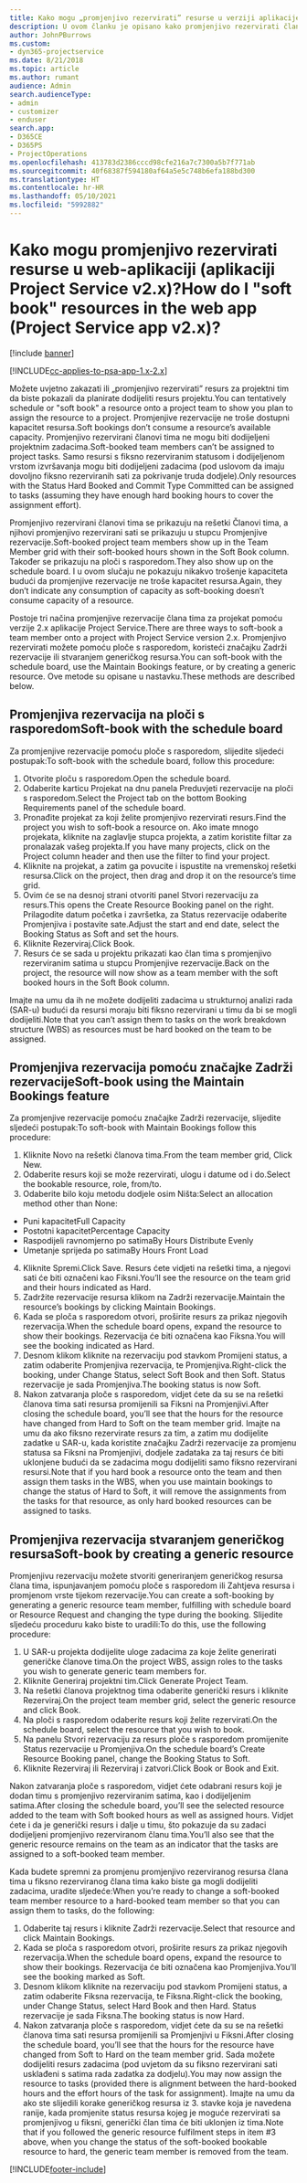 ```yaml
---
title: Kako mogu „promjenjivo rezervirati” resurse u verziji aplikacije 2.x?
description: U ovom članku je opisano kako promjenjivo rezervirati članove projektnog tima putem aplikacije Project Service.
author: JohnPBurrows
ms.custom:
- dyn365-projectservice
ms.date: 8/21/2018
ms.topic: article
ms.author: rumant
audience: Admin
search.audienceType:
- admin
- customizer
- enduser
search.app:
- D365CE
- D365PS
- ProjectOperations
ms.openlocfilehash: 413783d2386cccd98cfe216a7c7300a5b7f771ab
ms.sourcegitcommit: 40f68387f594180af64a5e5c748b6efa188bd300
ms.translationtype: HT
ms.contentlocale: hr-HR
ms.lasthandoff: 05/10/2021
ms.locfileid: "5992882"
---
```

# <a name="how-do-i-soft-book-resources-in-the-web-app-project-service-app-v2x"></a><span data-ttu-id="b6480-103">Kako mogu promjenjivo rezervirati resurse u web-aplikaciji (aplikaciji Project Service v2.x)?</span><span class="sxs-lookup"><span data-stu-id="b6480-103">How do I "soft book" resources in the web app (Project Service app v2.x)?</span></span>

[!include [banner](../includes/psa-now-project-operations.md)]

[!INCLUDE[cc-applies-to-psa-app-1.x-2.x](../includes/cc-applies-to-psa-app-1x-2x.md)]

<span data-ttu-id="b6480-104">Možete uvjetno zakazati ili „promjenjivo rezervirati” resurs za projektni tim da biste pokazali da planirate dodijeliti resurs projektu.</span><span class="sxs-lookup"><span data-stu-id="b6480-104">You can tentatively schedule or "soft book" a resource onto a project team to show you plan to assign the resource to a project.</span></span> <span data-ttu-id="b6480-105">Promjenjive rezervacije ne troše dostupni kapacitet resursa.</span><span class="sxs-lookup"><span data-stu-id="b6480-105">Soft bookings don’t consume a resource’s available capacity.</span></span> <span data-ttu-id="b6480-106">Promjenjivo rezervirani članovi tima ne mogu biti dodijeljeni projektnim zadacima.</span><span class="sxs-lookup"><span data-stu-id="b6480-106">Soft-booked team members can’t be assigned to project tasks.</span></span> <span data-ttu-id="b6480-107">Samo resursi s fiksno rezerviranim statusom i dodijeljenom vrstom izvršavanja mogu biti dodijeljeni zadacima (pod uslovom da imaju dovoljno fiksno rezerviranih sati za pokrivanje truda dodjele).</span><span class="sxs-lookup"><span data-stu-id="b6480-107">Only resources with the Status Hard Booked and Commit Type Committed can be assigned to tasks (assuming they have enough hard booking hours to cover the assignment effort).</span></span>

<span data-ttu-id="b6480-108">Promjenjivo rezervirani članovi tima se prikazuju na rešetki Članovi tima, a njihovi promjenjivo rezervirani sati se prikazuju u stupcu Promjenjive rezervacije.</span><span class="sxs-lookup"><span data-stu-id="b6480-108">Soft-booked project team members show up in the Team Member grid with their soft-booked hours shown in the Soft Book column.</span></span> <span data-ttu-id="b6480-109">Također se prikazuju na ploči s rasporedom.</span><span class="sxs-lookup"><span data-stu-id="b6480-109">They also show up on the schedule board.</span></span> <span data-ttu-id="b6480-110">I u ovom slučaju ne pokazuju nikakvo trošenje kapaciteta budući da promjenjive rezervacije ne troše kapacitet resursa.</span><span class="sxs-lookup"><span data-stu-id="b6480-110">Again, they don’t indicate any consumption of capacity as soft-booking doesn’t consume capacity of a resource.</span></span>

<span data-ttu-id="b6480-111">Postoje tri načina promjenjive rezervacije člana tima za projekat pomoću verzije 2.x aplikacije Project Service.</span><span class="sxs-lookup"><span data-stu-id="b6480-111">There are three ways to soft-book a team member onto a project with Project Service version 2.x.</span></span> <span data-ttu-id="b6480-112">Promjenjivo rezervirati možete pomoću ploče s rasporedom, koristeći značajku Zadrži rezervacije ili stvaranjem generičkog resursa.</span><span class="sxs-lookup"><span data-stu-id="b6480-112">You can soft-book with the schedule board, use the Maintain Bookings feature, or by creating a generic resource.</span></span> <span data-ttu-id="b6480-113">Ove metode su opisane u nastavku.</span><span class="sxs-lookup"><span data-stu-id="b6480-113">These methods are described below.</span></span>

## <a name="soft-book-with-the-schedule-board"></a><span data-ttu-id="b6480-114">Promjenjiva rezervacija na ploči s rasporedom</span><span class="sxs-lookup"><span data-stu-id="b6480-114">Soft-book with the schedule board</span></span>

<span data-ttu-id="b6480-115">Za promjenjive rezervacije pomoću ploče s rasporedom, slijedite sljedeći postupak:</span><span class="sxs-lookup"><span data-stu-id="b6480-115">To soft-book with the schedule board, follow this procedure:</span></span> 
1. <span data-ttu-id="b6480-116">Otvorite ploču s rasporedom.</span><span class="sxs-lookup"><span data-stu-id="b6480-116">Open the schedule board.</span></span>
2. <span data-ttu-id="b6480-117">Odaberite karticu Projekat na dnu panela Preduvjeti rezervacije na ploči s rasporedom.</span><span class="sxs-lookup"><span data-stu-id="b6480-117">Select the Project tab on the bottom Booking Requirements panel of the schedule board.</span></span>
3. <span data-ttu-id="b6480-118">Pronađite projekat za koji želite promjenjivo rezervirati resurs.</span><span class="sxs-lookup"><span data-stu-id="b6480-118">Find the project you wish to soft-book a resource on.</span></span> <span data-ttu-id="b6480-119">Ako imate mnogo projekata, kliknite na zaglavlje stupca projekta, a zatim koristite filtar za pronalazak vašeg projekta.</span><span class="sxs-lookup"><span data-stu-id="b6480-119">If you have many projects, click on the Project column header and then use the filter to find your project.</span></span>
4. <span data-ttu-id="b6480-120">Kliknite na projekat, a zatim ga povucite i ispustite na vremenskoj rešetki resursa.</span><span class="sxs-lookup"><span data-stu-id="b6480-120">Click on the project, then drag and drop it on the resource’s time grid.</span></span>
5. <span data-ttu-id="b6480-121">Ovim će se na desnoj strani otvoriti panel Stvori rezervaciju za resurs.</span><span class="sxs-lookup"><span data-stu-id="b6480-121">This opens the Create Resource Booking panel on the right.</span></span> <span data-ttu-id="b6480-122">Prilagodite datum početka i završetka, za Status rezervacije odaberite Promjenjiva i postavite sate.</span><span class="sxs-lookup"><span data-stu-id="b6480-122">Adjust the start and end date, select the Booking Status as Soft and set the hours.</span></span> 
6. <span data-ttu-id="b6480-123">Kliknite Rezerviraj.</span><span class="sxs-lookup"><span data-stu-id="b6480-123">Click Book.</span></span>
7. <span data-ttu-id="b6480-124">Resurs će se sada u projektu prikazati kao član tima s promjenjivo rezerviranim satima u stupcu Promjenjive rezervacije.</span><span class="sxs-lookup"><span data-stu-id="b6480-124">Back on the project, the resource will now show as a team member with the soft booked hours in the Soft Book column.</span></span>

<span data-ttu-id="b6480-125">Imajte na umu da ih ne možete dodijeliti zadacima u strukturnoj analizi rada (SAR-u) budući da resursi moraju biti fiksno rezervirani u timu da bi se mogli dodijeliti.</span><span class="sxs-lookup"><span data-stu-id="b6480-125">Note that you can’t assign them to tasks on the work breakdown structure (WBS) as resources must be hard booked on the team to be assigned.</span></span>

## <a name="soft-book-using-the-maintain-bookings-feature"></a><span data-ttu-id="b6480-126">Promjenjiva rezervacija pomoću značajke Zadrži rezervacije</span><span class="sxs-lookup"><span data-stu-id="b6480-126">Soft-book using the Maintain Bookings feature</span></span>

<span data-ttu-id="b6480-127">Za promjenjive rezervacije pomoću značajke Zadrži rezervacije, slijedite sljedeći postupak:</span><span class="sxs-lookup"><span data-stu-id="b6480-127">To soft-book with Maintain Bookings follow this procedure:</span></span>
1. <span data-ttu-id="b6480-128">Kliknite Novo na rešetki članova tima.</span><span class="sxs-lookup"><span data-stu-id="b6480-128">From the team member grid, Click New.</span></span>
2. <span data-ttu-id="b6480-129">Odaberite resurs koji se može rezervirati, ulogu i datume od i do.</span><span class="sxs-lookup"><span data-stu-id="b6480-129">Select the bookable resource, role, from/to.</span></span>
3. <span data-ttu-id="b6480-130">Odaberite bilo koju metodu dodjele osim Ništa:</span><span class="sxs-lookup"><span data-stu-id="b6480-130">Select an allocation method other than None:</span></span>
- <span data-ttu-id="b6480-131">Puni kapacitet</span><span class="sxs-lookup"><span data-stu-id="b6480-131">Full Capacity</span></span>
- <span data-ttu-id="b6480-132">Postotni kapacitet</span><span class="sxs-lookup"><span data-stu-id="b6480-132">Percentage Capacity</span></span>
- <span data-ttu-id="b6480-133">Raspodijeli ravnomjerno po satima</span><span class="sxs-lookup"><span data-stu-id="b6480-133">By Hours Distribute Evenly</span></span>
- <span data-ttu-id="b6480-134">Umetanje sprijeda po satima</span><span class="sxs-lookup"><span data-stu-id="b6480-134">By Hours Front Load</span></span>
4. <span data-ttu-id="b6480-135">Kliknite Spremi.</span><span class="sxs-lookup"><span data-stu-id="b6480-135">Click Save.</span></span> <span data-ttu-id="b6480-136">Resurs ćete vidjeti na rešetki tima, a njegovi sati će biti označeni kao Fiksni.</span><span class="sxs-lookup"><span data-stu-id="b6480-136">You’ll see the resource on the team grid and their hours indicated as Hard.</span></span>
5. <span data-ttu-id="b6480-137">Zadržite rezervacije resursa klikom na Zadrži rezervacije.</span><span class="sxs-lookup"><span data-stu-id="b6480-137">Maintain the resource’s bookings by clicking Maintain Bookings.</span></span>
6. <span data-ttu-id="b6480-138">Kada se ploča s rasporedom otvori, proširite resurs za prikaz njegovih rezervacija.</span><span class="sxs-lookup"><span data-stu-id="b6480-138">When the schedule board opens, expand the resource to show their bookings.</span></span> <span data-ttu-id="b6480-139">Rezervacija će biti označena kao Fiksna.</span><span class="sxs-lookup"><span data-stu-id="b6480-139">You will see the booking indicated as Hard.</span></span>
7. <span data-ttu-id="b6480-140">Desnom klikom kliknite na rezervaciju pod stavkom Promijeni status, a zatim odaberite Promjenjiva rezervacija, te Promjenjiva.</span><span class="sxs-lookup"><span data-stu-id="b6480-140">Right-click the booking, under Change Status, select Soft Book and then Soft.</span></span> <span data-ttu-id="b6480-141">Status rezervacije je sada Promjenjiva.</span><span class="sxs-lookup"><span data-stu-id="b6480-141">The booking status is now Soft.</span></span>
8. <span data-ttu-id="b6480-142">Nakon zatvaranja ploče s rasporedom, vidjet ćete da su se na rešetki članova tima sati resursa promijenili sa Fiksni na Promjenjivi.</span><span class="sxs-lookup"><span data-stu-id="b6480-142">After closing the schedule board, you’ll see that the hours for the resource have changed from Hard to Soft on the team member grid.</span></span>
<span data-ttu-id="b6480-143">Imajte na umu da ako fiksno rezervirate resurs za tim, a zatim mu dodijelite zadatke u SAR-u, kada koristite značajku Zadrži rezervacije za promjenu statusa sa Fiksni na Promjenjivi, dodjele zadataka za taj resurs će biti uklonjene budući da se zadacima mogu dodijeliti samo fiksno rezervirani resursi.</span><span class="sxs-lookup"><span data-stu-id="b6480-143">Note that if you hard book a resource onto the team and then assign them tasks in the WBS, when you use maintain bookings to change the status of Hard to Soft, it will remove the assignments from the tasks for that resource, as only hard booked resources can be assigned to tasks.</span></span>

## <a name="soft-book-by-creating-a-generic-resource"></a><span data-ttu-id="b6480-144">Promjenjiva rezervacija stvaranjem generičkog resursa</span><span class="sxs-lookup"><span data-stu-id="b6480-144">Soft-book by creating a generic resource</span></span>

<span data-ttu-id="b6480-145">Promjenjivu rezervaciju možete stvoriti generiranjem generičkog resursa člana tima, ispunjavanjem pomoću ploče s rasporedom ili Zahtjeva resursa i promjenom vrste tijekom rezervacije.</span><span class="sxs-lookup"><span data-stu-id="b6480-145">You can create a soft-booking by generating a generic resource team member, fulfilling with schedule board or Resource Request and changing the type during the booking.</span></span>
<span data-ttu-id="b6480-146">Slijedite sljedeću proceduru kako biste to uradili:</span><span class="sxs-lookup"><span data-stu-id="b6480-146">To do this, use the following procedure:</span></span>

1. <span data-ttu-id="b6480-147">U SAR-u projekta dodijelite uloge zadacima za koje želite generirati generičke članove tima.</span><span class="sxs-lookup"><span data-stu-id="b6480-147">On the project WBS, assign roles to the tasks you wish to generate generic team members for.</span></span>
2. <span data-ttu-id="b6480-148">Kliknite Generiraj projektni tim.</span><span class="sxs-lookup"><span data-stu-id="b6480-148">Click Generate Project Team.</span></span>
3. <span data-ttu-id="b6480-149">Na rešetki članova projektnog tima odaberite generički resurs i kliknite Rezerviraj.</span><span class="sxs-lookup"><span data-stu-id="b6480-149">On the project team member grid, select the generic resource and click Book.</span></span>
4. <span data-ttu-id="b6480-150">Na ploči s rasporedom odaberite resurs koji želite rezervirati.</span><span class="sxs-lookup"><span data-stu-id="b6480-150">On the schedule board, select the resource that you wish to book.</span></span>
5. <span data-ttu-id="b6480-151">Na panelu Stvori rezervaciju za resurs ploče s rasporedom promijenite Status rezervacije u Promjenjiva.</span><span class="sxs-lookup"><span data-stu-id="b6480-151">On the schedule board’s Create Resource Booking panel, change the Booking Status to Soft.</span></span>
6. <span data-ttu-id="b6480-152">Kliknite Rezerviraj ili Rezerviraj i zatvori.</span><span class="sxs-lookup"><span data-stu-id="b6480-152">Click Book or Book and Exit.</span></span>

<span data-ttu-id="b6480-153">Nakon zatvaranja ploče s rasporedom, vidjet ćete odabrani resurs koji je dodan timu s promjenjivo rezerviranim satima, kao i dodijeljenim satima.</span><span class="sxs-lookup"><span data-stu-id="b6480-153">After closing the schedule board, you’ll see the selected resource added to the team with Soft booked hours as well as assigned hours.</span></span> <span data-ttu-id="b6480-154">Vidjet ćete i da je generički resurs i dalje u timu, što pokazuje da su zadaci dodijeljeni promjenjivo rezerviranom članu tima.</span><span class="sxs-lookup"><span data-stu-id="b6480-154">You’ll also see that the generic resource remains on the team as an indicator that the tasks are assigned to a soft-booked team member.</span></span>

<span data-ttu-id="b6480-155">Kada budete spremni za promjenu promjenjivo rezerviranog resursa člana tima u fiksno rezerviranog člana tima kako biste ga mogli dodijeliti zadacima, uradite sljedeće:</span><span class="sxs-lookup"><span data-stu-id="b6480-155">When you’re ready to change a soft-booked team member resource to a hard-booked team member so that you can assign them to tasks, do the following:</span></span>

1. <span data-ttu-id="b6480-156">Odaberite taj resurs i kliknite Zadrži rezervacije.</span><span class="sxs-lookup"><span data-stu-id="b6480-156">Select that resource and click Maintain Bookings.</span></span>
2. <span data-ttu-id="b6480-157">Kada se ploča s rasporedom otvori, proširite resurs za prikaz njegovih rezervacija.</span><span class="sxs-lookup"><span data-stu-id="b6480-157">When the schedule board opens, expand the resource to show their bookings.</span></span> <span data-ttu-id="b6480-158">Rezervacija će biti označena kao Promjenjiva.</span><span class="sxs-lookup"><span data-stu-id="b6480-158">You’ll see the booking marked as Soft.</span></span>
3. <span data-ttu-id="b6480-159">Desnom klikom kliknite na rezervaciju pod stavkom Promijeni status, a zatim odaberite Fiksna rezervacija, te Fiksna.</span><span class="sxs-lookup"><span data-stu-id="b6480-159">Right-click the booking, under Change Status, select Hard Book and then Hard.</span></span> <span data-ttu-id="b6480-160">Status rezervacije je sada Fiksna.</span><span class="sxs-lookup"><span data-stu-id="b6480-160">The booking status is now Hard.</span></span>
4. <span data-ttu-id="b6480-161">Nakon zatvaranja ploče s rasporedom, vidjet ćete da su se na rešetki članova tima sati resursa promijenili sa Promjenjivi u Fiksni.</span><span class="sxs-lookup"><span data-stu-id="b6480-161">After closing the schedule board, you’ll see that the hours for the resource have changed from Soft to Hard on the team member grid.</span></span> <span data-ttu-id="b6480-162">Sada možete dodijeliti resurs zadacima (pod uvjetom da su fiksno rezervirani sati usklađeni s satima rada zadatka za dodjelu).</span><span class="sxs-lookup"><span data-stu-id="b6480-162">You may now assign the resource to tasks (provided there is alignment between the hard-booked hours and the effort hours of the task for assignment).</span></span> <span data-ttu-id="b6480-163">Imajte na umu da ako ste slijedili korake generičkog resursa iz 3. stavke koja je navedena ranije, kada promjenite status resursa kojeg je moguće rezervirati sa promjenjivog u fiksni, generički član tima će biti uklonjen iz tima.</span><span class="sxs-lookup"><span data-stu-id="b6480-163">Note that if you followed the generic resource fulfilment steps in item #3 above, when you change the status of the soft-booked bookable resource to hard, the generic team member is removed from the team.</span></span>


[!INCLUDE[footer-include](../includes/footer-banner.md)]